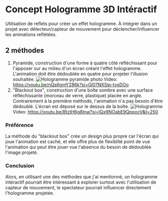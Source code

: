 # Concept Hologramme 3D Intéractif
Utilisation de reflets pour créer un effet hologramme. À intégrer dans un projet avec détecteur/capteur de mouvement pour déclencher/influencer les animations reflétées.
## 2 méthodes
1. Pyramide, construction d'une forme à quatre côté réfléchissant pour l'apposer sur au milieu d'un écran créant l'effet hologramme. L'animation doit être dédoublée en quatre pour projeter l'illusion souhaitée.
   ![Hologramme pyramide photo](https://techgameworld.com/wp-content/uploads/2021/03/1616848362_How-to-make-a-homemade-hologram-projector.jpg)
   Video: https://youtu.be/nQs6gmY286k?si=Gl07NXSip-tvsDOo 
3. "Blackout box", construction d'une boîte sombre avec une surface réfléchissante (morceau de verre, plastique) placée en angle. Contrairement à la première méthode, l'animation n'a pas besoin d'être dédoublé. L'écran est déposé sur le dessus de la boîte.
![Hologramme](https://i.ytimg.com/vi/QPM1LwEzzwU/maxresdefault.jpg)
Video: https://youtu.be/BtzIH6g8lnw?si=lQx9NOabE9QppocV&t=250
### Préférence
La méthode du "blackout box" crée un design plus propre car l'écran qui joue l'animation est caché, et elle offre plus de flexiblité point de vue l'animation qui peut être jouer vue l'absence du besoin de dédoublée l'image projeté. 

### Conclusion
Alors, en utilisant une des méthodes que j'ai mentionné, un hologramme intéractif pourrait être intéressant à explorer surtout avec l'utilisation de capteur de mouvement, le spectateur pourrait influencer directement l'hologramme projetée.  
